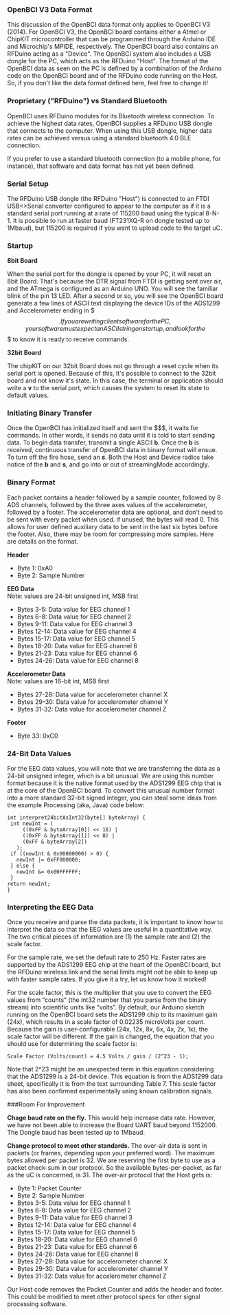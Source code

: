 ### OpenBCI V3 Data Format

This discussion of the OpenBCI data format only applies to OpenBCI V3 (2014). For OpenBCI V3, the OpenBCI board contains either a Atmel or ChipKIT microcontroller that can be programmed through the Arduino IDE and Microchip's MPIDE, respectively. The OpenBCI board also contains an RFDuino acting as a "Device". The OpenBCI system also includes a USB dongle for the PC, which acts as the RFDuino "Host". The format of the OpenBCI data as seen on the PC is defined by a combination of the Arduino code on the OpenBCI board and of the RFDuino code running on the Host. So, if you don't like the data format defined here, feel free to change it!

### Proprietary ("RFDuino") vs Standard Bluetooth

OpenBCI uses RFDuino modules for its Bluetooth wireless connection. To achieve the highest data rates, OpenBCI supplies a RFDuino USB dongle that connects to the computer. When using this USB dongle, higher data rates can be achieved versus using a standard bluetooth 4.0 BLE connection. 

If you prefer to use a standard bluetooth connection (to a mobile phone, for instance), that software and data format has not yet been defined.

### Serial Setup

The RFDuino USB dongle (the RFDuino "Host") is connected to an FTDI USB<>Serial converter configured to appear to the computer as if it is a standard serial port running at a rate of 115200 baud using the typical 8-N-1. It is possible to run at faster baud (FT231XQ-R on dongle tested up to 1Mbaud), but 115200 is required if you want to upload code to the target uC.

### Startup
**8bit Board**

When the serial port for the dongle is opened by your PC, it will reset an 8bit Board. That's because the DTR signal from FTDI is getting sent over air, and the ATmega is configured as an Arduino UNO. You will see the familiar blink of the pin 13 LED. After a second or so, you will see the OpenBCI board generate a few lines of ASCII text displaying the device IDs of the ADS1299 and Accelerometer ending in $$$. If you are writing client software for the PC, your software must expect an ASCII string on startup, and look for the $$$ to know it is ready to receive commands.

**32bit Board**

The chipKIT on our 32bit Board does not go through a reset cycle when its serial port is opened. Because of this, it's possible to connect to the 32bit board and not know it's state. In this case, the terminal or application should write a **v** to the serial port, which causes the system to reset its state to default values.
### Initiating Binary Transfer

Once the OpenBCI has initialized itself and sent the $$$, it waits for commands. In other words, it sends no data until it is told to start sending data. To begin data transfer, transmit a single ASCII **b**. Once the **b** is received, continuous transfer of OpenBCI data in binary format will ensue. To turn off the fire hose, send an **s**. Both the Host and Device radios take notice of the **b** and **s**, and go into or out of streamingMode accordingly. 

### Binary Format

Each packet contains a header followed by a sample counter, followed by 8 ADS channels, followed by the three axes values of the accelerometer, followed by a footer. The accelerometer data are optional, and don't need to be sent with every packet when used. if unused, the bytes will read 0. This allows for user defined auxiliary data to be sent in the last six bytes before the footer. Also, there may be room for compressing more samples. Here are details on the format.

**Header** 
 
* Byte 1: 0xA0  
* Byte 2: Sample Number

**EEG Data**  
Note: values are 24-bit unsigned int, MSB first

* Bytes 3-5: Data value for EEG channel 1  
* Bytes 6-8: Data value for EEG channel 2  
* Bytes 9-11: Data value for EEG channel 3  
* Bytes 12-14: Data value for EEG channel 4  
* Bytes 15-17: Data value for EEG channel 5  
* Bytes 18-20: Data value for EEG channel 6  
* Bytes 21-23: Data value for EEG channel 6  
* Bytes 24-26: Data value for EEG channel 8  

**Accelerometer Data**  
Note: values are 16-bit int, MSB first

* Bytes 27-28: Data value for accelerometer channel X  
* Bytes 29-30: Data value for accelerometer channel Y  
* Bytes 31-32: Data value for accelerometer channel Z  

**Footer**  

* Byte 33: 0xC0

### 24-Bit Data Values

For the EEG data values, you will note that we are transferring the data as a 24-bit unsigned integer, which is a bit unusual. We are using this number format because it is the native format used by the ADS1299 EEG chip that is at the core of the OpenBCI board. To convert this unusual number format into a more standard 32-bit signed integer, you can steal some ideas from the example Processing (aka, Java) code below:

    int interpret24bitAsInt32(byte[] byteArray) {     
     int newInt = (  
         ((0xFF & byteArray[0]) << 16) |  
         ((0xFF & byteArray[1]) << 8) |   
         (0xFF & byteArray[2])  
       );  
     if ((newInt & 0x00800000) > 0) {  
       newInt |= 0xFF000000;  
     } else {  
       newInt &= 0x00FFFFFF;  
     }  
    return newInt;  
    }  

### Interpreting the EEG Data

Once you receive and parse the data packets, it is important to know how to interpret the data so that the EEG values are useful in a quantitative way. The two critical pieces of information are (1) the sample rate and (2) the scale factor.

For the sample rate, we set the default rate to 250 Hz. Faster rates are supported by the ADS1299 EEG chip at the heart of the OpenBCI board, but the RFDuino wireless link and the serial limits might not be able to keep up with faster sample rates. If you give it a try, let us know how it worked!

For the scale factor, this is the multiplier that you use to convert the EEG values from “counts” (the int32 number that you parse from the binary stream) into scientific units like “volts”. By default, our Arduino sketch running on the OpenBCI board sets the ADS1299 chip to its maximum gain (24x), which results in a scale factor of 0.02235 microVolts per count. Because the gain is user-configurable (24x, 12x, 8x, 6x, 4x, 2x, 1x), the scale factor will be different. If the gain is changed, the equation that you should use for determining the scale factor is:

	Scale Factor (Volts/count) = 4.5 Volts / gain / (2^23 - 1);

Note that 2^23 might be an unexpected term in this equation considering that the ADS1299 is a 24-bit device. This equation is from the ADS1299 data sheet, specifically it is from the text surrounding Table 7. This scale factor has also been confirmed experimentally using known calibration signals.

###Room For Improvement

**Chage baud rate on the fly.**  This would help increase data rate. However, we have not been able to increase the Board UART baud beyond 1152000. The Dongle baud has been tested up to 1Mbaud.

**Change protocol to meet other standards.** The over-air data is sent in packets (or frames, depending upon your preferred word). The maximum bytes allowed per packet is 32. We are reserving the first byte to use as a packet check-sum in our protocol. So the available bytes-per-packet, as far as the uC is concerned, is 31. The over-air protocol that the Host gets is:

* Byte 1: Packet Counter
* Byte 2: Sample Number
* Bytes 3-5: Data value for EEG channel 1  
* Bytes 6-8: Data value for EEG channel 2  
* Bytes 9-11: Data value for EEG channel 3  
* Bytes 12-14: Data value for EEG channel 4  
* Bytes 15-17: Data value for EEG channel 5  
* Bytes 18-20: Data value for EEG channel 6  
* Bytes 21-23: Data value for EEG channel 6  
* Bytes 24-26: Data value for EEG channel 8  
* Bytes 27-28: Data value for accelerometer channel X  
* Bytes 29-30: Data value for accelerometer channel Y  
* Bytes 31-32: Data value for accelerometer channel Z 

Our Host code removes the Packet Counter and adds the header and footer. This could be modified to meet other protocol specs for other signal processing software. 
